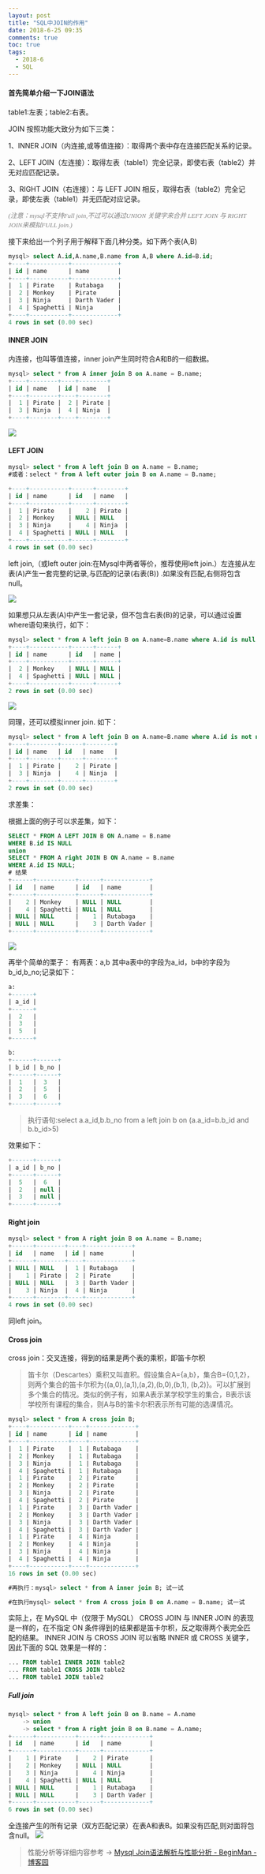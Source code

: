 ```yaml
---
layout: post
title: "SQL中JOIN的作用"
date: 2018-6-25 09:35
comments: true
toc: true
tags:
  - 2018-6
  - SQL
---
```


#### 首先简单介绍一下JOIN语法
table1:左表；table2:右表。

JOIN 按照功能大致分为如下三类：

1、INNER JOIN（内连接,或等值连接）：取得两个表中存在连接匹配关系的记录。  

2、LEFT JOIN（左连接）：取得左表（table1）完全记录，即使右表（table2）并无对应匹配记录。

3、RIGHT JOIN（右连接）：与 LEFT JOIN 相反，取得右表（table2）完全记录，即使左表（table1）并无匹配对应记录。

<font color=gray size=2 face="微软雅黑">_(注意：mysql不支持Full join,不过可以通过UNION 关键字来合并 LEFT JOIN 与 RIGHT JOIN来模拟FULL join.)_</font>

<!--more-->

接下来给出一个列子用于解释下面几种分类。如下两个表(A,B)

``` sql
mysql> select A.id,A.name,B.name from A,B where A.id=B.id;
+----+-----------+-------------+
| id | name      | name        |
+----+-----------+-------------+
|  1 | Pirate    | Rutabaga    |
|  2 | Monkey    | Pirate      |
|  3 | Ninja     | Darth Vader |
|  4 | Spaghetti | Ninja       |
+----+-----------+-------------+
4 rows in set (0.00 sec)
```

#### INNER JOIN
内连接，也叫等值连接，inner join产生同时符合A和B的一组数据。

``` sql
mysql> select * from A inner join B on A.name = B.name;
+----+--------+----+--------+
| id | name   | id | name   |
+----+--------+----+--------+
|  1 | Pirate |  2 | Pirate |
|  3 | Ninja  |  4 | Ninja  |
+----+--------+----+--------+
```

![](/assets/blogImg/DP-180625-01.png)


#### LEFT JOIN
``` sql
mysql> select * from A left join B on A.name = B.name;
#或者：select * from A left outer join B on A.name = B.name;

+----+-----------+------+--------+
| id | name      | id   | name   |
+----+-----------+------+--------+
|  1 | Pirate    |    2 | Pirate |
|  2 | Monkey    | NULL | NULL   |
|  3 | Ninja     |    4 | Ninja  |
|  4 | Spaghetti | NULL | NULL   |
+----+-----------+------+--------+
4 rows in set (0.00 sec)
```
left join,（或left outer join:在Mysql中两者等价，推荐使用left join.）左连接从左表(A)产生一套完整的记录,与匹配的记录(右表(B)) .如果没有匹配,右侧将包含null。

![](/assets/blogImg/DP-180625-02.png)

如果想只从左表(A)中产生一套记录，但不包含右表(B)的记录，可以通过设置where语句来执行，如下：

``` sql
mysql> select * from A left join B on A.name=B.name where A.id is null or B.id is null;
+----+-----------+------+------+
| id | name      | id   | name |
+----+-----------+------+------+
|  2 | Monkey    | NULL | NULL |
|  4 | Spaghetti | NULL | NULL |
+----+-----------+------+------+
2 rows in set (0.00 sec)
```

![](/assets/blogImg/DP-180625-03.png)

同理，还可以模拟inner join. 如下：

``` sql
mysql> select * from A left join B on A.name=B.name where A.id is not null and B.id is not null;
+----+--------+------+--------+
| id | name   | id   | name   |
+----+--------+------+--------+
|  1 | Pirate |    2 | Pirate |
|  3 | Ninja  |    4 | Ninja  |
+----+--------+------+--------+
2 rows in set (0.00 sec)
```

求差集：

根据上面的例子可以求差集，如下：

``` sql
SELECT * FROM A LEFT JOIN B ON A.name = B.name
WHERE B.id IS NULL
union
SELECT * FROM A right JOIN B ON A.name = B.name
WHERE A.id IS NULL;
# 结果
+------+-----------+------+-------------+
| id   | name      | id   | name        |
+------+-----------+------+-------------+
|    2 | Monkey    | NULL | NULL        |
|    4 | Spaghetti | NULL | NULL        |
| NULL | NULL      |    1 | Rutabaga    |
| NULL | NULL      |    3 | Darth Vader |
+------+-----------+------+-------------+
```

![](/assets/blogImg/DP-180625-04.png)

再举个简单的栗子：
有两表：a,b
其中a表中的字段为a_id，b中的字段为b_id,b_no;记录如下：

 ``` sql
 a:
 +------+
 | a_id |
 +------+
 |  2   |
 |  3   |
 |  5   |
 +------+

 b:
 +------+------+
 | b_id | b_no |
 +------+------+
 |  1   |  3   |
 |  2   |  5   |
 |  3   |  6   |
 +------+------+
```

> 执行语句:select a.a_id,b.b_no from a left join b on (a.a_id=b.b_id and b.b_id>5)

效果如下：

``` sql
+------+------+
| a_id | b_no |
+------+------+
|  5   |  6   |
|  2   | null |
|  3   | null |
+------+------+
```

#### Right join

``` sql
mysql> select * from A right join B on A.name = B.name;
+------+--------+----+-------------+
| id   | name   | id | name        |
+------+--------+----+-------------+
| NULL | NULL   |  1 | Rutabaga    |
|    1 | Pirate |  2 | Pirate      |
| NULL | NULL   |  3 | Darth Vader |
|    3 | Ninja  |  4 | Ninja       |
+------+--------+----+-------------+
4 rows in set (0.00 sec)
```

同left join。

#### Cross join
cross join：交叉连接，得到的结果是两个表的乘积，即笛卡尔积
> 笛卡尔（Descartes）乘积又叫直积。假设集合A={a,b}，集合B={0,1,2}，则两个集合的笛卡尔积为{(a,0),(a,1),(a,2),(b,0),(b,1), (b,2)}。可以扩展到多个集合的情况。类似的例子有，如果A表示某学校学生的集合，B表示该学校所有课程的集合，则A与B的笛卡尔积表示所有可能的选课情况。

``` sql
mysql> select * from A cross join B;
+----+-----------+----+-------------+
| id | name      | id | name        |
+----+-----------+----+-------------+
|  1 | Pirate    |  1 | Rutabaga    |
|  2 | Monkey    |  1 | Rutabaga    |
|  3 | Ninja     |  1 | Rutabaga    |
|  4 | Spaghetti |  1 | Rutabaga    |
|  1 | Pirate    |  2 | Pirate      |
|  2 | Monkey    |  2 | Pirate      |
|  3 | Ninja     |  2 | Pirate      |
|  4 | Spaghetti |  2 | Pirate      |
|  1 | Pirate    |  3 | Darth Vader |
|  2 | Monkey    |  3 | Darth Vader |
|  3 | Ninja     |  3 | Darth Vader |
|  4 | Spaghetti |  3 | Darth Vader |
|  1 | Pirate    |  4 | Ninja       |
|  2 | Monkey    |  4 | Ninja       |
|  3 | Ninja     |  4 | Ninja       |
|  4 | Spaghetti |  4 | Ninja       |
+----+-----------+----+-------------+
16 rows in set (0.00 sec)

#再执行：mysql> select * from A inner join B; 试一试

#在执行mysql> select * from A cross join B on A.name = B.name; 试一试
```

实际上，在 MySQL 中（仅限于 MySQL） CROSS JOIN 与 INNER JOIN 的表现是一样的，在不指定 ON 条件得到的结果都是笛卡尔积，反之取得两个表完全匹配的结果。
INNER JOIN 与 CROSS JOIN 可以省略 INNER 或 CROSS 关键字，因此下面的 SQL 效果是一样的：

``` sql
... FROM table1 INNER JOIN table2
... FROM table1 CROSS JOIN table2
... FROM table1 JOIN table2
```

##### Full join

``` sql
mysql> select * from A left join B on B.name = A.name
    -> union
    -> select * from A right join B on B.name = A.name;
+------+-----------+------+-------------+
| id   | name      | id   | name        |
+------+-----------+------+-------------+
|    1 | Pirate    |    2 | Pirate      |
|    2 | Monkey    | NULL | NULL        |
|    3 | Ninja     |    4 | Ninja       |
|    4 | Spaghetti | NULL | NULL        |
| NULL | NULL      |    1 | Rutabaga    |
| NULL | NULL      |    3 | Darth Vader |
+------+-----------+------+-------------+
6 rows in set (0.00 sec)
```

全连接产生的所有记录（双方匹配记录）在表A和表B。如果没有匹配,则对面将包含null。
![](/assets/blogImg/DP-180625-05.png)

> 性能分析等详细内容参考 → [Mysql Join语法解析与性能分析 - BeginMan - 博客园](https://www.cnblogs.com/BeginMan/p/3754322.html)
